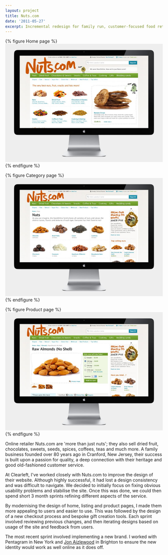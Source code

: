 ```yaml
---
layout: project
title: Nuts.com
date: '2011-05-27'
excerpt: Incremental redesign for family run, customer-focused food retailer.
---
```

{% figure Home page %}
![](/assets/images/projects/nuts/0.jpg)
{% endfigure %}

{% figure Category page %}
![](/assets/images/projects/nuts/1.jpg)
{% endfigure %}

{% figure Product page %}
![](/assets/images/projects/nuts/2.jpg)
{% endfigure %}

Online retailer Nuts.com are 'more than just nuts'; they also sell dried fruit, chocolates, sweets, seeds, spices, coffees, teas and much more. A family business founded over 80 years ago in Cranford, New Jersey, their success is built upon a passion for quality, a deep connection with their heritage and good old-fashioned customer service.

At Clearleft, I've worked closely with Nuts.com to improve the design of their website. Although highly successful, it had lost a design consistency and was difficult to navigate. We decided to initially focus on fixing obvious usability problems and stabilise the site. Once this was done, we could then spend short 3 month sprints refining different aspects of the service.

By modernising the design of home, listing and product pages, I made them more appealing to users and easier to use. This was followed by the design of a new checkout process and bespoke gift creation tools. Each sprint involved reviewing previous changes, and then iterating designs based on usage of the site and feedback from users.

The most recent sprint involved implementing a new brand. I worked with Pentagram in New York and [Jon Aizlewood][1] in Brighton to ensure the new identity would work as well online as it does off.

[1]: http://carbongraffiti.com/